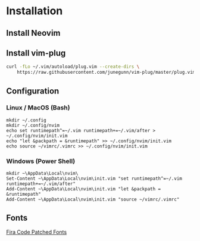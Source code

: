 # Installation

## Install Neovim

## Install vim-plug
```sh
curl -fLo ~/.vim/autoload/plug.vim --create-dirs \
    https://raw.githubusercontent.com/junegunn/vim-plug/master/plug.vim

```

## Configuration

### Linux / MacOS (Bash)
```
mkdir ~/.config
mkdir ~/.config/nvim
echo set runtimepath^=~/.vim runtimepath+=~/.vim/after > ~/.config/nvim/init.vim
echo "let &packpath = &runtimepath" >> ~/.config/nvim/init.vim
echo source ~/vimrc/.vimrc >> ~/.config/nvim/init.vim
```

### Windows (Power Shell)
```
mkdir ~\AppData\Local\nvim\
Set-Content ~\AppData\Local\nvim\init.vim "set runtimepath^=~/.vim runtimepath+=~/.vim/after"
Add-Content ~\AppData\Local\nvim\init.vim "let &packpath = &runtimepath" 
Add-Content ~\AppData\Local\nvim\init.vim "source ~/vimrc/.vimrc" 
```

## Fonts
[Fira Code Patched Fonts](https://github.com/ryanoasis/nerd-fonts/blob/master/patched-fonts/FiraCode/Medium/complete/Fira%20Code%20Medium%20Nerd%20Font%20Complete%20Mono.ttf)

